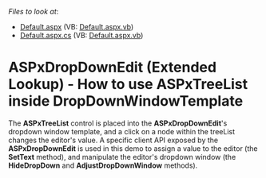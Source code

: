 <!-- default file list -->
*Files to look at*:

* [Default.aspx](./CS/WebSite/Default.aspx) (VB: [Default.aspx.vb](./VB/WebSite/Default.aspx.vb))
* [Default.aspx.cs](./CS/WebSite/Default.aspx.cs) (VB: [Default.aspx.vb](./VB/WebSite/Default.aspx.vb))
<!-- default file list end -->
# ASPxDropDownEdit (Extended Lookup) - How to use ASPxTreeList inside DropDownWindowTemplate


<p>The <strong>ASPxTreeList</strong> control is placed into the <strong>ASPxDropDownEdit</strong>'s dropdown window template, and a click on a node within the treeList changes the editor's value. A specific client API exposed by the <strong>ASPxDropDownEdit</strong> is used in this demo to assign a value to the editor (the <strong>SetText</strong> method), and manipulate the editor's dropdown window (the <strong>HideDropDown</strong> and <strong>AdjustDropDownWindow</strong> methods).</p>

<br/>


